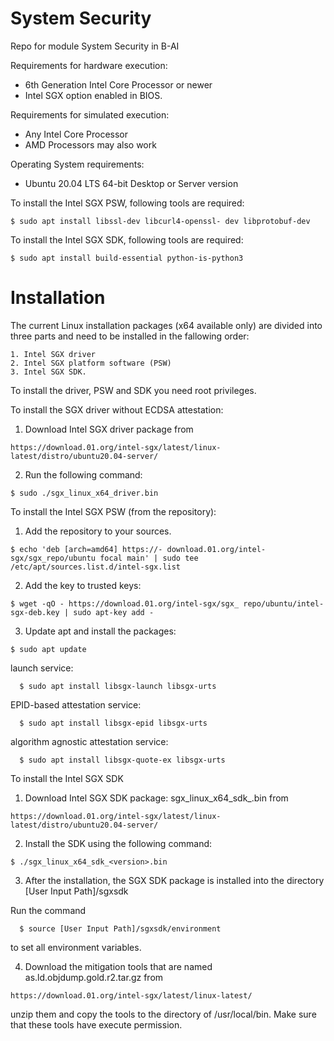 # System Security
Repo for module System Security in B-AI

Requirements for hardware execution:
  - 6th Generation Intel Core Processor or newer
  - Intel SGX option enabled in BIOS. 
    
Requirements for simulated execution:
  - Any Intel Core Processor
  - AMD Processors may also work
  
Operating System requirements:
  - Ubuntu 20.04 LTS 64-bit Desktop or Server version

To install the Intel SGX PSW, following tools are required: 
  
    $ sudo apt install libssl-dev libcurl4-openssl- dev libprotobuf-dev 

To install the Intel SGX SDK, following tools are required: 
  
    $ sudo apt install build-essential python-is-python3 

# Installation 

The current Linux installation packages (x64 available only) are divided into three parts and need to be installed in the fallowing order: 
  
    1. Intel SGX driver 
    2. Intel SGX platform software (PSW) 
    3. Intel SGX SDK. 

To install the driver, PSW and SDK you need root privileges.

To install the SGX driver without ECDSA attestation: 
  1. Download Intel SGX driver package from 
    
    https://download.01.org/intel-sgx/latest/linux-latest/distro/ubuntu20.04-server/
  
  2. Run the following command: 
    
    $ sudo ./sgx_linux_x64_driver.bin

To install the Intel SGX PSW (from the repository): 
  1. Add the repository to your sources. 
    
    $ echo 'deb [arch=amd64] https://- download.01.org/intel-sgx/sgx_repo/ubuntu focal main' | sudo tee /etc/apt/sources.list.d/intel-sgx.list 
    
  2. Add the key to trusted keys: 
    
    $ wget -qO - https://download.01.org/intel-sgx/sgx_ repo/ubuntu/intel-sgx-deb.key | sudo apt-key add - 
    
  3. Update apt and install the packages: 
    
    $ sudo apt update 

  launch service:
      
      $ sudo apt install libsgx-launch libsgx-urts 
      
  EPID-based attestation service:
      
      $ sudo apt install libsgx-epid libsgx-urts 

  algorithm agnostic attestation service:
      
      $ sudo apt install libsgx-quote-ex libsgx-urts 

To install the Intel SGX SDK 
  1. Download Intel SGX SDK package: sgx_linux_x64_sdk_<version>.bin from 
    
    https://download.01.org/intel-sgx/latest/linux-latest/distro/ubuntu20.04-server/
  
  2. Install the SDK using the following command: 
    
    $ ./sgx_linux_x64_sdk_<version>.bin 
  
  3. After the installation, the SGX SDK package is installed into the directory [User Input Path]/sgxsdk
    
  Run the command 
      
      $ source [User Input Path]/sgxsdk/environment 
      
  to set all environment variables. 
    
  4. Download the mitigation tools that are named as.ld.objdump.gold.r2.tar.gz from 
  
    https://download.01.org/intel-sgx/latest/linux-latest/
    
  unzip them and copy the tools to the directory of /usr/local/bin. 
  Make sure that these tools have execute permission. 



